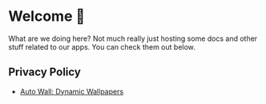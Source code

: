 # Welcome 👋

What are we doing here? Not much really just hosting some docs and other stuff related to our apps. You can check them out below.

## Privacy Policy

- [Auto Wall: Dynamic Wallpapers](https://dhirajksharma.github.io/dmonkeydev/auto-wall-privacy-policy)
